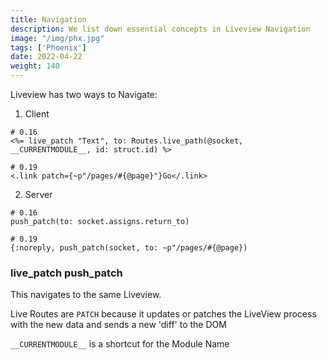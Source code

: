 ```yaml
---
title: Navigation
description: We list down essential concepts in Liveview Navigation 
image: "/img/phx.jpg"
tags: ['Phoenix']
date: 2022-04-22
weight: 140
---
```



Liveview has two ways to Navigate:

1. Client 

```
# 0.16
<%= live_patch "Text", to: Routes.live_path(@socket, __CURRENTMODULE__, id: struct.id) %>

# 0.19
<.link patch={~p"/pages/#{@page}"}Go</.link>
```



2. Server   

```
# 0.16
push_patch(to: socket.assigns.return_to)

# 0.19
{:noreply, push_patch(socket, to: ~p"/pages/#{@page})
```

	


### live_patch push_patch

This navigates to the same Liveview. 

Live Routes are `PATCH` because it updates or patches the LiveView process with the new data and sends a new 'diff' to the DOM


`__CURRENTMODULE__` is a shortcut for the Module Name


